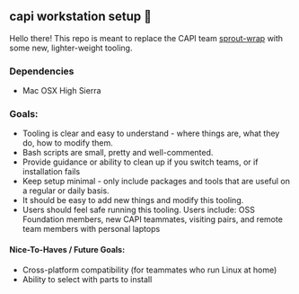 ## capi workstation setup 🐋

Hello there! This repo is meant to replace the CAPI team [sprout-wrap](https://www.github.com/cloudfoundry/sprout-capi) with some new, lighter-weight tooling.

### Dependencies
* Mac OSX High Sierra

### Goals:
* Tooling is clear and easy to understand - where things are, what they do, how
  to modify them.
* Bash scripts are small, pretty and
  well-commented.
* Provide guidance or ability to clean up if you switch teams, or if
  installation fails
* Keep setup minimal - only include packages and tools that are useful on a
  regular or daily basis.
* It should be easy to add new things and modify this tooling.
* Users should feel safe running this tooling. Users include: OSS Foundation members, new
  CAPI teammates, visiting pairs, and remote team members with personal laptops

#### Nice-To-Haves / Future Goals:
* Cross-platform compatibility (for teammates who run Linux at home)
* Ability to select with parts to install
